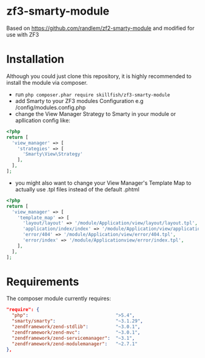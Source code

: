 # zf3-smarty-module
Based on https://github.com/randlem/zf2-smarty-module and modified for use with ZF3

# Installation
Although you could just clone this repository, it is highly recommended to install the module via composer.
- run `php composer.phar require skillfish/zf3-smarty-module`
- add Smarty to your ZF3 modules Configuration e.g /config/modules.config.php
- change the View Manager Strategy to Smarty in your module or apllication config like:
```php
<?php
return [
  'view_manager' => [
    'strategies' => [
      'Smarty\View\Strategy'
    ],
  ],
];
```
- you might also want to change your View Manager's Template Map to actually use .tpl files instead of the default .phtml
```php
<?php
return [
  'view_manager' => [
    'template_map' => [
      'layout/layout' => '/module/Application/view/layout/layout.tpl',
      'application/index/index' => '/module/Application/view/application/index/index.tpl',
      'error/404' => '/module/Application/view/error/404.tpl',
      'error/index' => '/module/Applicationview/error/index.tpl',
    ],
  ],
];
```
# Requirements
The composer module currently requires:
```json
"require": {
  "php":                                ">5.4",
  "smarty/smarty":                      "~3.1.29",
  "zendframework/zend-stdlib":          "~3.0.1",
  "zendframework/zend-mvc":             "~3.0.1",
  "zendframework/zend-servicemanager":  "~3.1",
  "zendframework/zend-modulemanager":   "~2.7.1"
},
```

